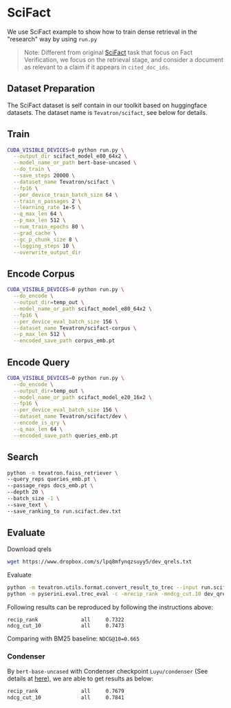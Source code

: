 # SciFact

We use SciFact example to show how to train dense retrieval in the "research" way by using `run.py`

> Note: Different from original [SciFact](https://github.com/allenai/scifact) task that focus on Fact Verification, we focus on the retrieval stage, 
and consider a document as relevant to a claim if it appears in `cited_doc_ids`. 

## Dataset Preparation 
The SciFact dataset is self contain in our toolkit based on huggingface datasets.
The dataset name is `Tevatron/scifact`, see below for details.

## Train
```bash
CUDA_VISIBLE_DEVICES=0 python run.py \
  --output_dir scifact_model_e80_64x2 \
  --model_name_or_path bert-base-uncased \
  --do_train \
  --save_steps 20000 \
  --dataset_name Tevatron/scifact \
  --fp16 \
  --per_device_train_batch_size 64 \
  --train_n_passages 2 \
  --learning_rate 1e-5 \
  --q_max_len 64 \
  --p_max_len 512 \
  --num_train_epochs 80 \
  --grad_cache \
  --gc_p_chunk_size 8 \
  --logging_steps 10 \
  --overwrite_output_dir
```

## Encode Corpus
```bash
CUDA_VISIBLE_DEVICES=0 python run.py \
  --do_encode \
  --output_dir=temp_out \
  --model_name_or_path scifact_model_e80_64x2 \
  --fp16 \
  --per_device_eval_batch_size 156 \
  --dataset_name Tevatron/scifact-corpus \
  --p_max_len 512 \
  --encoded_save_path corpus_emb.pt 
```

## Encode Query
```bash
CUDA_VISIBLE_DEVICES=0 python run.py \
  --do_encode \
  --output_dir=temp_out \
  --model_name_or_path scifact_model_e20_16x2 \
  --fp16 \
  --per_device_eval_batch_size 156 \
  --dataset_name Tevatron/scifact/dev \
  --encode_is_qry \
  --q_max_len 64 \
  --encoded_save_path queries_emb.pt 
```

## Search
```bash
python -m tevatron.faiss_retriever \
--query_reps queries_emb.pt \
--passage_reps docs_emb.pt \
--depth 20 \
--batch_size -1 \
--save_text \
--save_ranking_to run.scifact.dev.txt
```

## Evaluate
Download qrels
```bash
wget https://www.dropbox.com/s/lpq8mfynqzsuyy5/dev_qrels.txt
```

Evaluate
```bash
python -m tevatron.utils.format.convert_result_to_trec --input run.scifact.dev.txt --output run.scifact.dev.trec
python -m pyserini.eval.trec_eval -c -mrecip_rank -mndcg_cut.10 dev_qrels.txt run.scifact.dev.trec
```

Following results can be reproduced by following the instructions above:
```
recip_rank              all     0.7322
ndcg_cut_10             all     0.7473
```
Comparing with BM25 baseline: `NDCG@10=0.665`

### Condenser
By `bert-base-uncased` with Condenser checkpoint `Luyu/condenser` (See details at [here](https://github.com/luyug/Condenser)),
we are able to get results as below:

```bash
recip_rank              all     0.7679
ndcg_cut_10             all     0.7841
```

